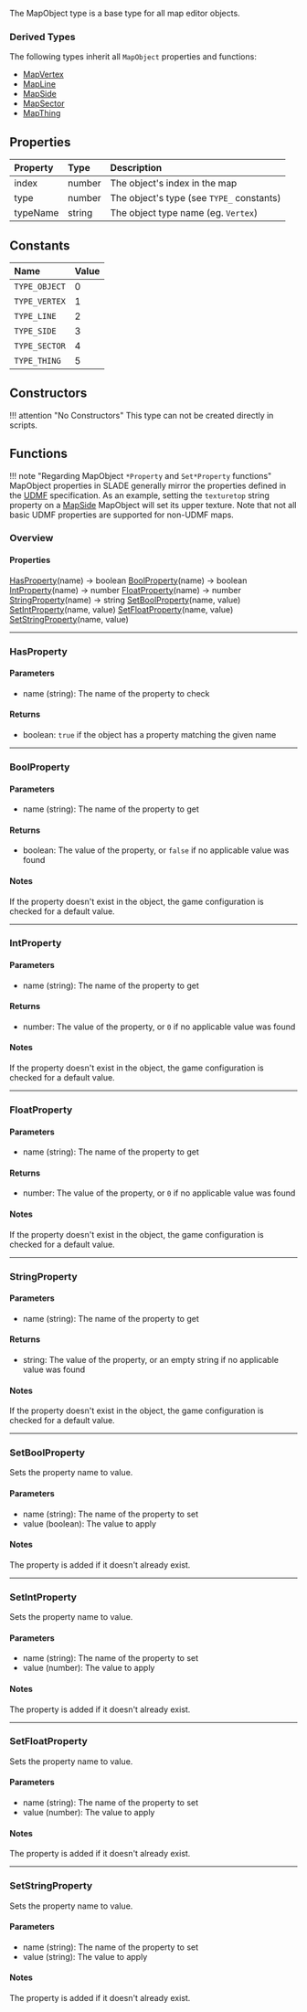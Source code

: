 The <type>MapObject</type> type is a base type for all map editor objects.

### Derived Types

The following types inherit all `MapObject` properties and functions:

* <type>[MapVertex](MapVertex.md)</type>
* <type>[MapLine](MapLine.md)</type>
* <type>[MapSide](MapSide.md)</type>
* <type>[MapSector](MapSector.md)</type>
* <type>[MapThing](MapThing.md)</type>

## Properties

| Property | Type | Description |
|:---------|:-----|:------------|
<prop class="ro">index</prop>     | <type>number</type> | The object's index in the map
<prop class="ro">type</prop>      | <type>number</type> | The object's type (see `TYPE_` constants)
<prop class="ro">typeName</prop>  | <type>string</type> | The object type name (eg. `Vertex`)

## Constants

| Name | Value |
|:-----|:------|
`TYPE_OBJECT` | 0
`TYPE_VERTEX` | 1
`TYPE_LINE` | 2
`TYPE_SIDE` | 3
`TYPE_SECTOR` | 4
`TYPE_THING` | 5

## Constructors

!!! attention "No Constructors"
    This type can not be created directly in scripts.

## Functions

!!! note "Regarding MapObject `*Property` and `Set*Property` functions"
    MapObject properties in SLADE generally mirror the properties defined in the [UDMF](https://doomwiki.org/wiki/UDMF) specification. As an example, setting the `texturetop` string property on a <type>[MapSide](MapSide.md)</type> MapObject will set its upper texture. Note that not all basic UDMF properties are supported for non-UDMF maps.

### Overview

#### Properties

<fdef>[HasProperty](#hasproperty)(<arg>name</arg>) -> <type>boolean</type></fdef>
<fdef>[BoolProperty](#boolproperty)(<arg>name</arg>) -> <type>boolean</type></fdef>
<fdef>[IntProperty](#intproperty)(<arg>name</arg>) -> <type>number</type></fdef>
<fdef>[FloatProperty](#floatproperty)(<arg>name</arg>) -> <type>number</type></fdef>
<fdef>[StringProperty](#stringproperty)(<arg>name</arg>) -> <type>string</type></fdef>
<fdef>[SetBoolProperty](#setboolproperty)(<arg>name</arg>, <arg>value</arg>)</fdef>
<fdef>[SetIntProperty](#setintproperty)(<arg>name</arg>, <arg>value</arg>)</fdef>
<fdef>[SetFloatProperty](#setfloatproperty)(<arg>name</arg>, <arg>value</arg>)</fdef>
<fdef>[SetStringProperty](#setstringproperty)(<arg>name</arg>, <arg>value</arg>)</fdef>

---
### HasProperty

#### Parameters

* <arg>name</arg> (<type>string</type>): The name of the property to check

#### Returns

* <type>boolean</type>: `true` if the object has a property matching the given <arg>name</arg>

---
### BoolProperty

#### Parameters

* <arg>name</arg> (<type>string</type>): The name of the property to get

#### Returns

* <type>boolean</type>: The value of the property, or `false` if no applicable value was found

#### Notes

If the property doesn't exist in the object, the game configuration is checked for a default value.

---
### IntProperty

#### Parameters

* <arg>name</arg> (<type>string</type>): The name of the property to get

#### Returns

* <type>number</type>: The value of the property, or `0` if no applicable value was found

#### Notes

If the property doesn't exist in the object, the game configuration is checked for a default value.

---
### FloatProperty

#### Parameters

* <arg>name</arg> (<type>string</type>): The name of the property to get

#### Returns

* <type>number</type>: The value of the property, or `0` if no applicable value was found

#### Notes

If the property doesn't exist in the object, the game configuration is checked for a default value.

---
### StringProperty

#### Parameters

* <arg>name</arg> (<type>string</type>): The name of the property to get

#### Returns

* <type>string</type>: The value of the property, or an empty string if no applicable value was found

#### Notes

If the property doesn't exist in the object, the game configuration is checked for a default value.

---
### SetBoolProperty

Sets the property <arg>name</arg> to <arg>value</arg>.

#### Parameters

* <arg>name</arg> (<type>string</type>): The name of the property to set
* <arg>value</arg> (<type>boolean</type>): The value to apply

#### Notes

The property is added if it doesn't already exist.

---
### SetIntProperty

Sets the property <arg>name</arg> to <arg>value</arg>.

#### Parameters

* <arg>name</arg> (<type>string</type>): The name of the property to set
* <arg>value</arg> (<type>number</type>): The value to apply

#### Notes

The property is added if it doesn't already exist.

---
### SetFloatProperty

Sets the property <arg>name</arg> to <arg>value</arg>.

#### Parameters

* <arg>name</arg> (<type>string</type>): The name of the property to set
* <arg>value</arg> (<type>number</type>): The value to apply

#### Notes

The property is added if it doesn't already exist.

---
### SetStringProperty

Sets the property <arg>name</arg> to <arg>value</arg>.

#### Parameters

* <arg>name</arg> (<type>string</type>): The name of the property to set
* <arg>value</arg> (<type>string</type>): The value to apply

#### Notes

The property is added if it doesn't already exist.
